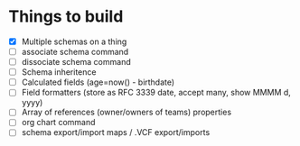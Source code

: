 # Things to build

- [x] Multiple schemas on a thing
- [ ] associate schema command
- [ ] dissociate schema command
- [ ] Schema inheritence
- [ ] Calculated fields (age=now() - birthdate)
- [ ] Field formatters (store as RFC 3339 date, accept many, show MMMM d, yyyy)
- [ ] Array of references (owner/owners of teams) properties
- [ ] org chart command
- [ ] schema export/import maps / .VCF export/imports